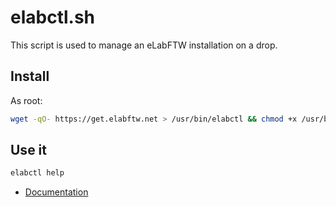# elabctl.sh

This script is used to manage an eLabFTW installation on a drop.

## Install

As root:

~~~bash
wget -qO- https://get.elabftw.net > /usr/bin/elabctl && chmod +x /usr/bin/elabctl
~~~

## Use it

~~~bash
elabctl help
~~~

* [Documentation](https://elabftw.readthedocs.io/en/hypernext/install-drop.html)
